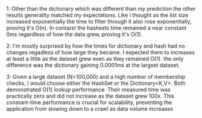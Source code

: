 1: Other than the dictionary which was different than my prediction the other results generallty matched my expectations. Like i thought as the list size increased exponentially the time to filter through it also rose exponentially, proving it's O(n). In contarst the hashsets time remained a near constant 0ms regardless of how the data grew, proving it's O(1).

2: I'm mostly surprised by how the times for dictionary and hash had no changes regadless of how large they became. I expected them to increases at least a little as the dataset grew even as they remained O(1). the only difference was the dictionary gaining 0.0001ms at the largest dataset.

3: Given a large dataset (N=100,000) and a high number of membership checks, I would choose either the HashSet<T> or the Dictionary<K,V>. Both demonstrated O(1) lookup performance. Their measured time was practically zero and did not increase as the dataset grew 100x. This constant-time performance is crucial for scalability, preventing the application from slowing down to a crawl as data volume increases